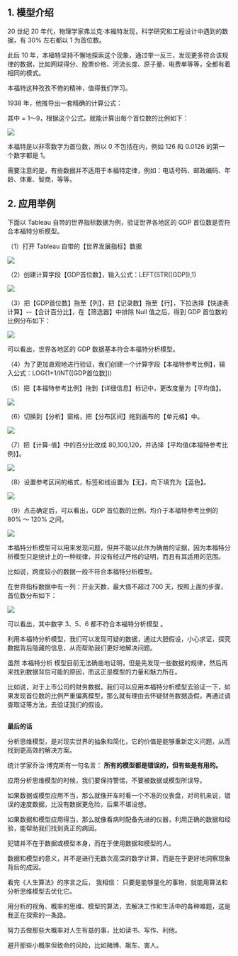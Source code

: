 ## **1. 模型介绍**

20 世纪 20 年代，物理学家弗兰克·本福特发现，科学研究和工程设计中遇到的数据，有 30% 左右都以 1 为首位数。

此后 10 年，本福特坚持不懈地探索这个现象，通过举一反三，发现更多符合该规律的数据，比如网球得分、股票价格、河流长度、原子量、电费单等等，全都有着相同的模式。

本福特这种孜孜不倦的精神，值得我们学习。

1938 年，他推导出一套精确的计算公式：

其中  = 1～9，根据这个公式，就能计算出每个首位数的比例如下：

![](https://mmbiz.qpic.cn/mmbiz_jpg/giaycic3UNwo2vZH0fDtKR8n00Cfr07pKrD08SReSicPHib15sk7cLpkofriaC630AQh8mRRSajVmgpQtTVTPsrsclg/640?wx_fmt=jpeg) 

本福特是以非零数字为首位数，所以 0 不包括在内，例如 126 和 0.0126 的第一个数字都是 1。

需要注意的是，有些数据并不适用于本福特定律，例如：电话号码、邮政编码、年龄、体重、智商，等等。

## **2. 应用举例**

下面以 Tableau 自带的世界指标数据为例，验证世界各地区的 GDP 首位数是否符合本福特分析模型。

（1）打开 Tableau 自带的【世界发展指标】数据

![](https://mmbiz.qpic.cn/mmbiz_jpg/giaycic3UNwo2vZH0fDtKR8n00Cfr07pKryQ6tibL66wqeEuGiaf7BnG8VWdIUIONGpNmhVTScYvJnavfLz1yhRp9Q/640?wx_fmt=jpeg) 

（2）创建计算字段【GDP首位数】，输入公式：LEFT(STR([GDP]),1) 

![](https://mmbiz.qpic.cn/mmbiz_jpg/giaycic3UNwo2vZH0fDtKR8n00Cfr07pKrLfLibWNG2BicWrMpWsz6wjLHQ9fNfgvowlcW0hnR0ficoL233MPMeGrjw/640?wx_fmt=jpeg) 

（3）把【GDP首位数】拖至【列】，把【记录数】拖至【行】，下拉选择【快速表计算】--【合计百分比】，在【筛选器】中排除 Null 值之后，得到 GDP 首位数的比例分布如下：

![](https://mmbiz.qpic.cn/mmbiz_jpg/giaycic3UNwo2vZH0fDtKR8n00Cfr07pKrfyRA8gp7dOvViccLhK2lazfxrMnRc09ZaTrqeK9p2UI7Ghp8V2F4PVQ/640?wx_fmt=jpeg) 

可以看出，世界各地区的 GDP 数据基本符合本福特分析模型。

（4）为了更加直观地进行验证，我们创建一个计算字段【本福特参考比例】，输入公式：LOG(1+1/INT([GDP首位数])) 

（5）把【本福特参考比例】拖到【详细信息】标记中，更改度量为【平均值】。

![](https://mmbiz.qpic.cn/mmbiz_jpg/giaycic3UNwo2vZH0fDtKR8n00Cfr07pKrQPOZREZLO5mguLJQhsuEflcS97jUp5sh7pictD83HrFCJSpIwCOV85Q/640?wx_fmt=jpeg) 

（6）切换到【分析】窗格，把【分布区间】拖到画布的【单元格】中。

![](https://mmbiz.qpic.cn/mmbiz_jpg/giaycic3UNwo2vZH0fDtKR8n00Cfr07pKrppHpQIxQGHJRvpxale5C3Mibgib4libuQUXsn4Pr3jfYq7NgibnbYDJxnA/640?wx_fmt=jpeg) 

（7）把【计算-值】中的百分比改成 80,100,120，并选择【平均值(本福特参考比例)】。

![](https://mmbiz.qpic.cn/mmbiz_jpg/giaycic3UNwo2vZH0fDtKR8n00Cfr07pKrcSq8Y00XbmHvMeibu6Ix3mjSV7Vk7r8JIrXEibh1ZTNKwrB1Kf7ZoMIA/640?wx_fmt=jpeg) 

（8）设置参考区间的格式，标签和线设置为【无】，向下填充为【蓝色】。

![](https://mmbiz.qpic.cn/mmbiz_jpg/giaycic3UNwo2vZH0fDtKR8n00Cfr07pKrr93FBy9oB3tRtYekbwBmPEaJ1SHdHicM4g2H1SfgWZX58Mng6DiaK3Sg/640?wx_fmt=jpeg) 

（9）点击确定后，可以看出，GDP 首位数的比例，均介于本福特参考比例的 80% ～ 120% 之间。

![](https://mmbiz.qpic.cn/mmbiz_png/giaycic3UNwo0jahAWcIL1odYibicRO4Xwib2a081ZkVJ300StuVebP8tepzfJ9GPfXSFfs9ic4YJVUynA8WiaJq7S99Q/640?wx_fmt=png) 

本福特分析模型可以用来发现问题，但并不能以此作为确凿的证据，因为本福特分析模型只是统计上的一种规律，并没有经过严格的证明，而且有其适用的范围。  

比如说，跨度较小的数据一般不符合本福特分析模型。

在世界指标数据中有一列：开业天数，最大值不超过 700 天，按照上面的步骤，首位数分布如下：

![](https://mmbiz.qpic.cn/mmbiz_png/giaycic3UNwo0jahAWcIL1odYibicRO4Xwib2S215X4zMgeRzv91VRBnX9Y6kfVLQx17aHvD29yH2WAuuEGqDENYflQ/640?wx_fmt=png) 

可以看出，其中数字 3、5、6 都不符合本福特分析模型  。  

利用本福特分析模型，我们可以发现可疑的数据，通过大胆假设，小心求证，探究数据背后隐藏的信息，从而帮助我们更好地解决问题。

虽然  本福特分析  模型目前无法确凿地证明，但是先发现一些数据的规律，然后再来找到数据背后可能的原因，而这正是模型的力量和魅力所在。

比如说，对于上市公司的财务数据，我们可以应用本福特分析模型去验证一下，如果发现首位数的比例严重偏离模型，那么就有理由去怀疑财务数据造假，再通过调查取证等方法，去验证我们的假设。

## 

**最后的话**

分析思维模型，是对现实世界的抽象和简化，它的价值是能够重新定义问题，从而找到更高效的解决方案。

统计学家乔治·博克斯有一句名言： **所有的模型都是错误的，但有些是有用的。**

应用分析思维模型的时候，我们要保持警惕，不要被数据或模型所误导。

如果数据或模型应用不当，那么就像开车时看一个不准的仪表盘，对司机来说，错误的速度数据，比没有数据更危险，后果不堪设想。

如果数据和模型应用得当，那么就像看病时配备先进的仪器，利用正确的数据和经验，能帮助我们找到真正的病因。

犯错并不在于数据或模型本身，而在于使用数据和模型的人。

数据和模型的意义，并不是进行无数次高深的数学计算，而是在于更好地洞察现象背后的成因。

看完《人生算法》的序言之后，  我相信：  只要是能够量化的事物，就能用算法和分析思维模型去优化它。

用分析的视角、概率的思维、模型的算法，去解决工作和生活中的各种难题，这是我正在探索的一条路。

努力去做那些大概率对人生有益的事，比如读书、写作、利他。

避开那些小概率但致命的风险，比如赌博、飙车、害人。